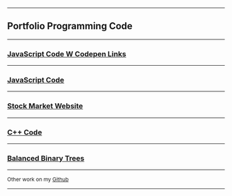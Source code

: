  
---  
## Portfolio Programming Code

---
### [JavaScript Code W Codepen Links ](project1)

---
### [JavaScript Code ](project2)

---
### [Stock Market Website ](project3)

---
### [C++ Code ](project4)

---
### [Balanced Binary Trees](project5)

---

<p style="font-size:12px">Other work on my <a href="https://github.com/ckyleflynndev">Github</a></p>

---


